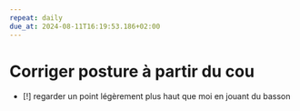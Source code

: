 ```yaml
---
repeat: daily
due_at: 2024-08-11T16:19:53.186+02:00
---
```

# Corriger posture à partir du cou
- [!] regarder un point légèrement plus haut que moi en jouant du basson